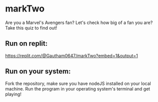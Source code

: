 # markTwo

Are you a Marvel's Avengers fan? Let's check how big of a fan you are? Take this quiz to find out!

## Run on replit: 
https://replit.com/@Gautham0647/markTwo?embed=1&output=1

## Run on your system:

Fork the repository, make sure you have nodeJS installed on your local machine. Run the program in your operating system's terminal and get playing!

